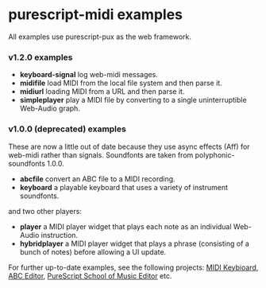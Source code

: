 purescript-midi examples
========================

All examples use purescript-pux as the web framework.

### v1.2.0 examples

* __keyboard-signal__ log web-midi messages.
* __midifile__ load MIDI from the local file system and then parse it.
* __midiurl__ loading MIDI from a URL and then parse it.
* __simpleplayer__ play a MIDI file by converting to a single uninterruptible Web-Audio graph.

### v1.0.0 (deprecated) examples

These are now a little out of date because they use async effects (Aff) for web-midi rather than signals. Soundfonts are taken from polyphonic-soundfonts 1.0.0.

* __abcfile__ convert an ABC file to a MIDI recording.
* __keyboard__  a playable keyboard that uses a variety of instrument soundfonts.

and two other players:

* __player__ a MIDI player widget that plays each note as an individual Web-Audio instruction.
* __hybridplayer__ a MIDI player widget that plays a phrase (consisting of a bunch of notes) before allowing a UI update.

For further up-to-date examples, see the following projects:
 [MIDI Keybioard](https://github.com/newlandsvalley/purescript-midi-keyboard),
 [ABC Editor](https://github.com/newlandsvalley/purescript-abc-editor), [PureScript School of Music Editor](https://github.com/newlandsvalley/purescript-school-of-music/tree/master/editor) etc.
